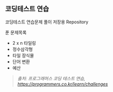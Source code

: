 코딩테스트 연습
------
코딩테스트 연습문제 풀이 저장용 Repository

푼 문제목록
* 2 x n 타일링
* 정수삼각형
* 타일 장식물
* 단어 변환
* 예산

> *출처: 프로그래머스 코딩 테스트 연습, https://programmers.co.kr/learn/challenges*